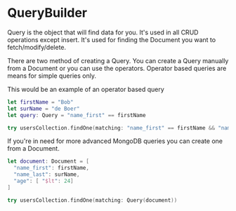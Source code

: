 # QueryBuilder

Query is the object that will find data for you. It's used in all CRUD operations except insert. It's used for finding the Document you want to fetch/modify/delete.

There are two method of creating a Query. You can create a Query manually from a Document or you can use the operators. Operator based queries are means for simple queries only.

This would be an example of an operator based query

```swift
let firstName = "Bob"
let surName = "de Boer"
let query: Query = "name_first" == firstName

try usersCollection.findOne(matching: "name_first" == firstName && "name_last" == surName && "age" < 24)
```

If you're in need for more advanced MongoDB queries you can create one from a Document.

```swift
let document: Document = [
  "name_first": firstName,
  "name_last": surName,
  "age": [ "$lt": 24]
]

try usersCollection.findOne(matching: Query(document))
```